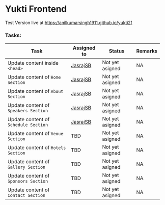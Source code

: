 # Yukti Frontend

Test Version live at https://anilkumarsingh1911.github.io/yukti21

### Tasks:

 Task | Assigned to | Status | Remarks
---- | ------------ |----- | ------
 Update content inside ```<head>``` | [JasrajSB](https://github.com/jasrajsb) | Not yet asigned | NA
 Update content of ```Home Section``` | [JasrajSB](https://github.com/jasrajsb) | Not yet asigned | NA
 Update content of ```About Section``` | [JasrajSB](https://github.com/jasrajsb) | Not yet asigned | NA
 Update content of ```Speakers Section``` | [JasrajSB](https://github.com/jasrajsb) | Not yet asigned | NA
 Update content of ```Schedule Section``` | [JasrajSB](https://github.com/jasrajsb) | Not yet asigned | NA
 Update content of ```Venue Section``` | TBD | Not yet asigned | NA
 Update content of ```Hotels Section``` | TBD | Not yet asigned | NA
 Update content of ```Gallery Section``` | TBD | Not yet asigned | NA
 Update content of ```Sponsors Section``` | TBD | Not yet asigned | NA
 Update content of ```Contact Section``` | TBD | Not yet asigned | NA
 

